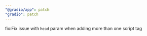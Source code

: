 ```yaml
---
"@gradio/app": patch
"gradio": patch
---
```


fix:Fix issue with `head` param when adding more than one script tag
